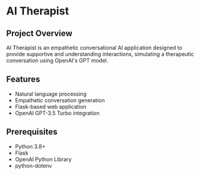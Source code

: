 # AI Therapist

## Project Overview
AI Therapist is an empathetic conversational AI application designed to provide supportive and understanding interactions, simulating a therapeutic conversation using OpenAI's GPT model.

## Features
- Natural language processing
- Empathetic conversation generation
- Flask-based web application
- OpenAI GPT-3.5 Turbo integration

## Prerequisites
- Python 3.8+
- Flask
- OpenAI Python Library
- python-dotenv